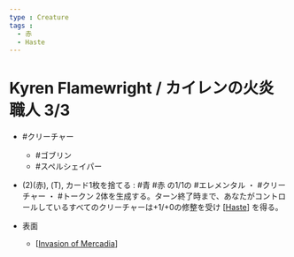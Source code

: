 ```yaml
---
type : Creature
tags : 
  - 赤
  - Haste
---
```

# Kyren Flamewright / カイレンの火炎職人 3/3


* #クリーチャー
  * #ゴブリン
  * #スペルシェイパー

* (2)(赤), (T), カード1枚を捨てる : #青 #赤 の1/1の #エレメンタル ・ #クリーチャー ・ #トークン 2体を生成する。ターン終了時まで、あなたがコントロールしているすべてのクリーチャーは+1/+0の修整を受け [[Haste]] を得る。

* 表面
  * [[Invasion of Mercadia]]

[//begin]: # "Autogenerated link references for markdown compatibility"
[Haste]: ../../KeywordAbilities/Haste.md "Haste / 速攻"
[Invasion of Mercadia]: <../Battles/Invasion of Mercadia.md> "Invasion of Mercadia / メルカディアへの侵攻 (4)(赤) 4"
[//end]: # "Autogenerated link references"
